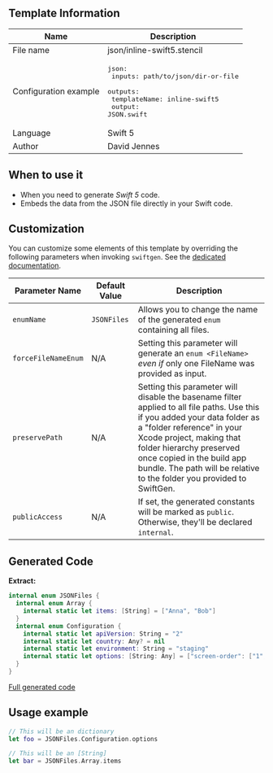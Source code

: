 ## Template Information

| Name      | Description       |
| --------- | ----------------- |
| File name | json/inline-swift5.stencil |
| Configuration example | <pre>json:<br />  inputs: path/to/json/dir-or-file<br />  outputs:<br />    templateName: inline-swift5<br />    output: JSON.swift</pre> |
| Language | Swift 5 |
| Author | David Jennes |

## When to use it

- When you need to generate *Swift 5* code.
- Embeds the data from the JSON file directly in your Swift code.

## Customization

You can customize some elements of this template by overriding the following parameters when invoking `swiftgen`. See the [dedicated documentation](../../ConfigFile.md).

| Parameter Name | Default Value | Description |
| -------------- | ------------- | ----------- |
| `enumName` | `JSONFiles` | Allows you to change the name of the generated `enum` containing all files. |
| `forceFileNameEnum` | N/A | Setting this parameter will generate an `enum <FileName>` _even if_ only one FileName was provided as input. |
| `preservePath` | N/A | Setting this parameter will disable the basename filter applied to all file paths. Use this if you added your data folder as a "folder reference" in your Xcode project, making that folder hierarchy preserved once copied in the build app bundle. The path will be relative to the folder you provided to SwiftGen. |
| `publicAccess` | N/A | If set, the generated constants will be marked as `public`. Otherwise, they'll be declared `internal`. |

## Generated Code

**Extract:**

```swift
internal enum JSONFiles {
  internal enum Array {
    internal static let items: [String] = ["Anna", "Bob"]
  }
  internal enum Configuration {
    internal static let apiVersion: String = "2"
    internal static let country: Any? = nil
    internal static let environment: String = "staging"
    internal static let options: [String: Any] = ["screen-order": ["1", "2", "3"]]
  }
}
```

[Full generated code](../../../Sources/TestUtils/Fixtures/Generated/JSON/inline-swift5/all.swift)

## Usage example

```swift
// This will be an dictionary
let foo = JSONFiles.Configuration.options

// This will be an [String]
let bar = JSONFiles.Array.items
```
